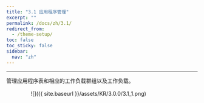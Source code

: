```yaml
---
title: "3.1 应用程序管理"
excerpt: ""
permalink: /docs/zh/3.1/
redirect_from:
  - /theme-setup/
toc: false
toc_sticky: false
sidebar:
  nav: "zh"
---
```


---
管理应用程序表和相应的工作负载群组以及工作负载。

ㅤㅤㅤㅤㅤ![]({{ site.baseurl }}/assets/KR/3.0.0/3.1_1.png)
